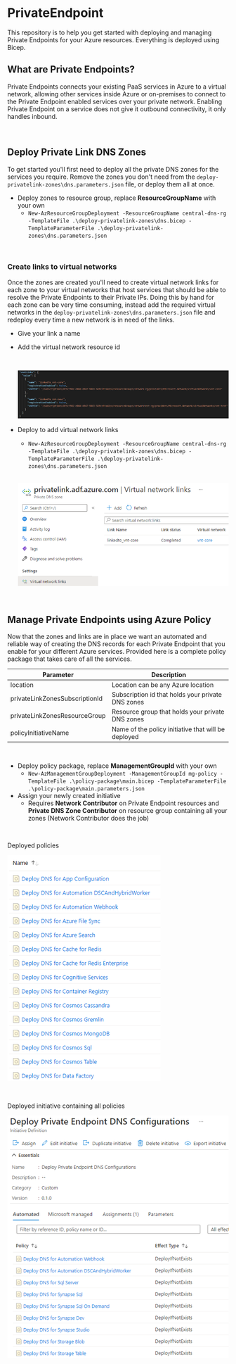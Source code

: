 # PrivateEndpoint
This repository is to help you get started with deploying and managing Private Endpoints for your Azure resources. Everything is deployed using Bicep.

## What are Private Endpoints?
Private Endpoints connects your existing PaaS services in Azure to a virtual network, allowing other services inside Azure or on-premises to connect to the Private Endpoint enabled services over your private network. Enabling Private Endpoint on a service does not give it outbound connectivity, it only handles inbound.

<br/>

## Deploy Private Link DNS Zones
To get started you'll first need to deploy all the private DNS zones for the services you require. Remove the zones you don't need from the `deploy-privatelink-zones\dns.parameters.json` file, or deploy them all at once.

- Deploy zones to resource group, replace **ResourceGroupName** with your own
  - `New-AzResourceGroupDeployment -ResourceGroupName central-dns-rg -TemplateFile .\deploy-privatelink-zones\dns.bicep -TemplateParameterFile .\deploy-privatelink-zones\dns.parameters.json`

<br/>

### Create links to virtual networks
Once the zones are created you'll need to create virtual network links for each zone to your virtual networks that host services that should be able to resolve the Private Endpoints to their Private IPs. Doing this by hand for each zone can be very time consuming, instead add the required virtual networks in the `deploy-privatelink-zones\dns.parameters.json` file and redeploy every time a new network is in need of the links.

- Give your link a name
- Add the virtual network resource id
  
  <br/>

  ![DnsVnetLink](./media/dnslink.png)

- Deploy to add virtual network links
  - `New-AzResourceGroupDeployment -ResourceGroupName central-dns-rg -TemplateFile .\deploy-privatelink-zones\dns.bicep -TemplateParameterFile .\deploy-privatelink-zones\dns.parameters.json`
  
  <br/>
  
  ![DnsVnetLink2](./media/dnslink2.png)

<br/>

## Manage Private Endpoints using Azure Policy
Now that the zones and links are in place we want an automated and reliable way of creating the DNS records for each Private Endpoint that you enable for your different Azure services. Provided here is a complete policy package that takes care of all the services.

| Parameter | Description |
| --- | --- |
| location | Location can be any Azure location |
| privateLinkZonesSubscriptionId | Subscription id that holds your private DNS zones |
| privateLinkZonesResourceGroup | Resource group that holds your private DNS zones |
| policyInitiativeName | Name of the policy initiative that will be deployed |

<br/>

- Deploy policy package, replace **ManagementGroupId** with your own
  - `New-AzManagementGroupDeployment -ManagementGroupId mg-policy -TemplateFile .\policy-package\main.bicep -TemplateParameterFile .\policy-package\main.parameters.json`
- Assign your newly created initiative
  - Requires **Network Contributor** on Private Endpoint resources and **Private DNS Zone Contributor** on resource group containing all your zones (Network Contributor does the job)

<br/>

Deployed policies

![PolicyPackage](./media/policy.png)

<br/>

Deployed initiative containing all policies

![PolicyPackage2](./media/initiative.png)